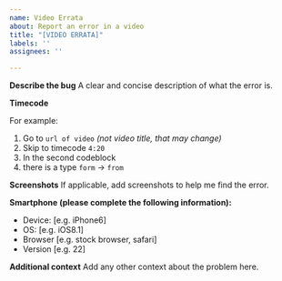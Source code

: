 ```yaml
---
name: Video Errata
about: Report an error in a video
title: "[VIDEO ERRATA]"
labels: ''
assignees: ''

---
```


**Describe the bug**
A clear and concise description of what the error is.

**Timecode**

For example:
1. Go to `url of video` _(not video title, that may change)_
2. Skip to timecode `4:20`
3. In the second codeblock
4. there is a type `form` -> `from`

**Screenshots**
If applicable, add screenshots to help me find the error.

**Smartphone (please complete the following information):**
 - Device: [e.g. iPhone6]
 - OS: [e.g. iOS8.1]
 - Browser [e.g. stock browser, safari]
 - Version [e.g. 22]

**Additional context**
Add any other context about the problem here.
